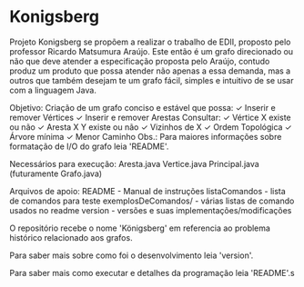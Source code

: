 Konigsberg
==========

Projeto  Konigsberg se  propõem  a realizar  o trabalho de  EDII,  proposto pelo
 professor  Ricardo Matsumura Araújo.  Este então é  um grafo direcionado ou não
 que deve  atender a  especificação  proposta pelo  Araújo,  contudo  produz  um
 produto  que possa atender não  apenas a essa demanda,  mas a outros que também
 desejam te um grafo fácil, simples e intuitivo de se usar com a linguagem Java.

Objetivo: Criação de um grafo conciso e estável que possa:
    ✓ Inserir e remover Vértices
    ✓ Inserir e remover Arestas
    Consultar:
        ✓ Vértice X existe ou não
        ✓ Aresta X Y existe ou não
        ✓ Vizinhos de X
        ✓ Ordem Topológica
        ✓ Árvore mínima
        ✓ Menor Caminho
        Obs.: Para maiores  informações sobre  formatação de  I/O do grafo  leia 
         'README'.

Necessários para execução:
    Aresta.java
    Vertice.java
    Principal.java (futuramente Grafo.java)

Arquivos de apoio:
    README              - Manual de instruções
    listaComandos       - lista de comandos para teste
    exemplosDeComandos/ - várias listas de comando usados no readme
    version             - versões e suas implementações/modificações

O repositório  recebe  o nome 'Königsberg'  em referencia ao  problema histórico
 relacionado aos grafos.

Para saber mais sobre como foi o desenvolvimento leia 'version'.

Para saber mais como executar e detalhes da programação leia 'README'.s